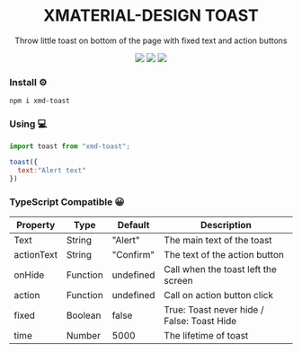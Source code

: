 <div align="center">
  <h1>XMATERIAL-DESIGN TOAST</h1>
  <p>Throw little toast on bottom of the page with fixed text and action buttons</p>
  <img src="https://img.shields.io/badge/license-MIT-blue.svg">
  <img src="https://img.shields.io/badge/build-passing-brightgreen.svg">
  <img src="https://badge.fury.io/js/xmd-toast.svg">
</div>

### Install ⚙️
``` 
npm i xmd-toast
```

### Using 💻
```javascript
import toast from "xmd-toast";

toast({
  text:"Alert text"
})
```

### TypeScript Compatible 😀


| Property   | Type     | Default   | Description                                |
| ---------- | -------- | --------- | ------------------------------------------ |
| Text       | String   | "Alert"   | The main text of the toast                 | 
| actionText | String   | "Confirm" | The text of the action button              | 
| onHide     | Function | undefined | Call when the toast left the screen        | 
| action     | Function | undefined | Call on action button click                | 
| fixed      | Boolean  | false     | True: Toast never hide / False: Toast Hide | 
| time       | Number   | 5000      | The lifetime of toast                      | 